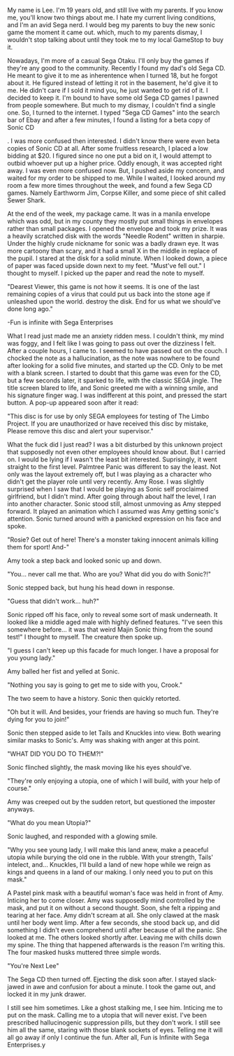 My name is Lee. I'm 19 years old, and still live with my parents. If you know me, you'll know two things about me. I hate my current living conditions, and I'm an avid Sega nerd. I would beg my parents to buy the new sonic game the moment it came out. which, much to my parents dismay, I wouldn't stop talking about until they took me to my local GameStop to buy it. 

Nowadays, I'm more of a casual Sega Otaku. I'll only buy the games if they're any good to the community. Recently I found my dad's old Sega CD. He meant to give it to me as inherentence when I turned 18, but he forgot about it. He figured instead of letting it rot in the basement, he'd give it to me. He didn't care if I sold it mind you, he just wanted to get rid of it. I decided to keep it. I'm bound to have some old Sega CD games I pawned from people somewhere. But much to my dismay, I couldn't find a single one. So, I turned to the internet. I typed "Sega CD Games" into the search bar of Ebay and after a few minutes, I found a listing for a beta copy of Sonic CD

. I was more confused then interested. I didn't know there were even beta copies of Sonic CD at all. After some fruitless research, I placed a low bidding at $20. I figured since no one put a bid on it, I would attempt to outbid whoever put up a higher price. Oddly enough, it was accepted right away. I was even more confused now. But, I pushed aside my concern, and waited for my order to be shipped to me. While I waited, I looked around my room a few more times throughout the week, and found a few Sega CD games. Namely Earthworm Jim, Corpse Killer, and some piece of shit called Sewer Shark. 

At the end of the week, my package came. It was in a manila envelope which was odd, but in my county they mostly put small things in envelopes rather than small packages. I opened the envelope and took my prize. It was a heavily scratched disk with the words "Needle Rodent" written in sharpie. Under the highly crude nickname for sonic was a badly drawn eye. It was more cartoony than scary, and it had a small X in the middle in replace of the pupil.  I stared at the disk for a solid minute. When I looked down, a piece of paper was faced upside down next to my feet. "Must've fell out." I thought to myself. I picked up the paper and read the note to myself. 

"Dearest Viewer, this game is not how it seems. It is one of the last remaining copies of a virus that could put us back into the stone age if unleashed upon the world.  destroy the disk. End for us what we should've done long ago."

   -Fun is infinite with Sega Enterprises


What I read just made me an anxiety ridden mess.  I couldn't think, my mind was foggy, and I felt like I was going to pass out over the dizziness I felt. After a couple hours, I came to. I seemed to have passed out on the couch. I chocked the note as a hallucination, as the note was nowhere to be found after looking for a solid five minutes, and started up the CD. Only to be met with a blank screen. I started to doubt that this game was even for the CD, but a few seconds later, it sparked to life, with the classic SEGA jingle. The title screen blared to life, and Sonic greeted me with a winning smile, and his signature finger wag. I was indifferent at this point, and pressed the start button. A pop-up appeared soon after it read: 

"This disc is for use by only SEGA employees for testing of The Limbo Project. If you are unauthorized or have received this disc by mistake, Please remove this disc and alert your supervisor."

What the fuck did I just read? I was a bit disturbed by this unknown project that supposedly not even  other employees should know about. But I carried on. I would be lying if I wasn't the least bit interested. Suprisingly, it went straight to the first level. Palmtree Panic was different to say the least. Not only was the layout extremely off, but I was playing as a character who didn't get the player role until very recently. Amy Rose. I was slightly surprised when I saw that I would be playing as Sonic self proclaimed girlfriend, but I didn't mind. After going through about half the level, I ran into another character. Sonic stood still, almost unmoving as Amy stepped forward. It played an animation which I assumed was Amy getting sonic's attention. Sonic turned around with a panicked expression on his face and spoke.

"Rosie? Get out of here! There's a monster taking innocent animals killing them for sport! And-"

Amy took a step back and looked sonic up and down.

"You... never call me that. Who are you? What did you do with Sonic?!" 

Sonic stepped back, but hung his head down in response.

"Guess that didn't work... huh?"

Sonic ripped off his face, only to reveal some sort of mask underneath. It looked like a middle aged male with highly defined features. "I've seen this somewhere before... it was that weird Majin Sonic thing from the sound test!" I thought to myself. The creature then spoke up.

 "I guess I can't keep up this facade for much longer. I have a proposal for you young lady."

Amy balled her fist and yelled at Sonic.

"Nothing you say is going to get me to side with you, Crook."

The two seem to have a history. Sonic then quickly retorted.

"Oh but it will. And besides, your friends are having so much fun. They're dying for you to join!"

Sonic then stepped aside to let Tails and Knuckles into view. Both wearing similar masks to  Sonic's. Amy was shaking with anger at this point.

"WHAT DID YOU DO TO THEM?!"

Sonic flinched slightly, the mask moving like his eyes should've.

"They're only enjoying a utopia, one of which I will build, with your help of course."

Amy was creeped out by the sudden retort, but questioned the imposter anyways.

"What do you mean Utopia?"

Sonic laughed, and responded with a glowing smile.

"Why you see young lady, I will make this land anew, make a peaceful utopia while burying the old one in the rubble. With your strength, Tails' intelect, and... Knuckles, I'll build a land of new hope while we reign as kings and queens in a land of our making. I only need you to put on this mask."

A Pastel pink mask with a beautiful woman's face was held in front of Amy. Inticing her to come closer. Amy was supposedly mind controlled by the mask, and put it on without a second thought. Soon, she felt a ripping and tearing at her face. Amy didn't scream at all. She only clawed at the mask until her body went limp. After a few seconds, she stood back up, and did something I didn't even comprehend until after because of all the panic. She looked at me. The others looked shortly after. Leaving me with chills down my spine. The thing that happened afterwards is the reason I'm writing this. The four masked husks muttered three simple words.

"You're Next Lee"

The Sega CD then turned off. Ejecting the disk soon after. I stayed slack-jawed in awe and confusion for about a minute. I took the game out, and locked it in my junk drawer. 

I still see him sometimes. Like a ghost stalking me, I see him. Inticing me to put on the mask. Calling me to a utopia that will never exist. I've been prescribed hallucinogenic suppression pills, but they don't work. I still see him all the same, staring with those blank sockets of eyes. Telling me it will all go away if only I continue the fun. After all, Fun is Infinite with Sega Enterprises.y
